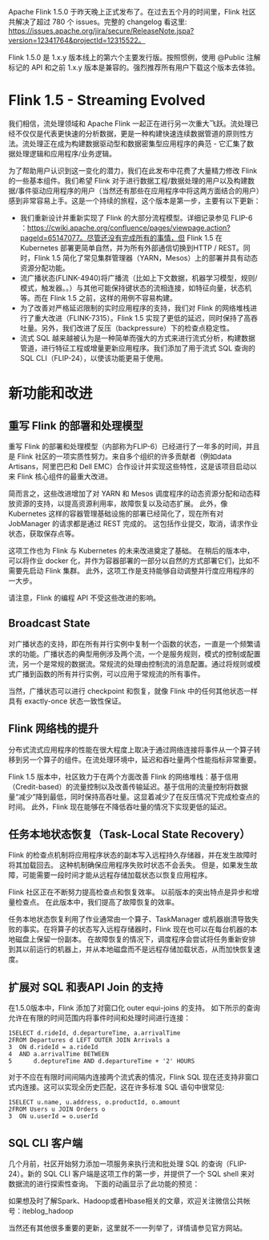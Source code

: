 Apache Flink 1.5.0 于昨天晚上正式发布了。在过去五个月的时间里，Flink 社区共解决了超过 780 个 issues。完整的 changelog 看这里: https://issues.apache.org/jira/secure/ReleaseNote.jspa?version=12341764&projectId=12315522。

Flink 1.5.0 是 1.x.y 版本线上的第六个主要发行版。按照惯例，使用 @Public 注解标记的 API 和之前 1.x.y 版本是兼容的。强烈推荐所有用户下载这个版本去体验。

# Flink 1.5 - Streaming Evolved

我们相信，流处理领域和 Apache Flink 一起正在进行另一次重大飞跃。流处理已经不仅仅是代表更快速的分析数据，更是一种构建快速连续数据管道的原则性方法。流处理正在成为构建数据驱动型和数据密集型应用程序的典范 - 它汇集了数据处理逻辑和应用程序/业务逻辑。

为了帮助用户认识到这一变化的潜力，我们在此发布中花费了大量精力修改 Flink 的一些基本组件。我们希望 Flink 对于进行数据工程/数据处理的用户以及构建数据/事件驱动应用程序的用户（当然还有那些在应用程序中将这两方面结合的用户）感到非常容易上手。这是一个持续的旅程，这个版本是第一步，主要有以下更新：

- 我们重新设计并重新实现了 Flink 的大部分流程模型。详细记录参见 FLIP-6 ：https://cwiki.apache.org/confluence/pages/viewpage.action?pageId=65147077。尽管还没有完成所有的事情，但 Flink 1.5 在 Kubernetes 部署更简单自然，并为所有外部通信切换到HTTP / REST。同时，Flink 1.5 简化了常见集群管理器（YARN，Mesos）上的部署并具有动态资源分配功能。
- 流广播状态(FLINK-4940)将广播流（比如上下文数据，机器学习模型，规则/模式，触发器。。）与其他可能保持键状态的流相连接，如特征向量，状态机等。而在 Flink 1.5 之前，这样的用例不容易构建。
- 为了改善对严格延迟限制的实时应用程序的支持，我们对 Flink 的网络堆栈进行了重大改进（FLINK-7315）。Flink 1.5 实现了更低的延迟，同时保持了高吞吐量。另外，我们改进了反压（backpressure）下的检查点稳定性。
- 流式 SQL 越来越被认为是一种简单而强大的方式来进行流式分析，构建数据管道，进行特征工程或增量更新应用程序。我们添加了用于流式 SQL 查询的 SQL CLI（FLIP-24），以使该功能更易于使用。

# 新功能和改进

## 重写 Flink 的部署和处理模型

重写 Flink 的部署和处理模型（内部称为FLIP-6）已经进行了一年多的时间，并且是 Flink 社区的一项实质性努力。来自多个组织的许多贡献者（例如data Artisans，阿里巴巴和 Dell EMC）合作设计并实现这些特性，这是该项目启动以来 Flink 核心组件的最重大改进。

简而言之，这些改进增加了对 YARN 和 Mesos 调度程序的动态资源分配和动态释放资源的支持，以提高资源利用率，故障恢复以及动态扩展。 此外，像 Kubernetes 这样的容器管理基础设施的部署已经简化了，现在所有对 JobManager 的请求都是通过 REST 完成的。 这包括作业提交，取消，请求作业状态，获取保存点等。

这项工作也为 Flink 与 Kubernetes 的未来改进奠定了基础。 在稍后的版本中，可以将作业 docker 化，并作为容器部署的一部分以自然的方式部署它们，比如不需要先启动 Flink 集群。 此外，这项工作是支持能够自动调整并行度应用程序的一大步。

请注意，Flink 的编程 API 不受这些改进的影响。

## Broadcast State

对广播状态的支持，即在所有并行实例中复制一个函数的状态，一直是一个频繁请求的功能。广播状态的典型用例涉及两个流，一个是服务规则，模式的控制或配置流，另一个是常规的数据流。常规流的处理由控制流的消息配置。通过将规则或模式广播到函数的所有并行实例，可以应用于常规流的所有事件。

当然，广播状态可以进行 checkpoint 和恢复，就像 Flink 中的任何其他状态一样具有 exactly-once 状态一致性保证。

## Flink 网络栈的提升

分布式流式应用程序的性能在很大程度上取决于通过网络连接将事件从一个算子转移到另一个算子的组件。在流处理环境中，延迟和吞吐量两个性能指标非常重要。

Flink 1.5 版本中，社区致力于在两个方面改善 Flink 的网络堆栈：基于信用（Credit-based）的流量控制以及改善传输延迟。基于信用的流量控制将数据量“减少”降到最低，同时保持高吞吐量。这显着减少了在反压情况下完成检查点的时间。 此外，Flink 现在能够在不降低吞吐量的情况下实现更低的延迟。

## 任务本地状态恢复（Task-Local State Recovery）

Flink 的检查点机制将应用程序状态的副本写入远程持久存储器，并在发生故障时将其加载回去。 这种机制确保应用程序失败时状态不会丢失。 但是，如果发生故障，可能需要一段时间才能从远程存储加载状态以恢复应用程序。

Flink 社区正在不断努力提高检查点和恢复效率。 以前版本的突出特点是异步和增量检查点。 在此版本中，我们提高了故障恢复的效率。

任务本地状态恢复利用了作业通常由一个算子、TaskManager 或机器崩溃导致失败的事实。在将算子的状态写入远程存储器时，Flink 现在也可以在每台机器的本地磁盘上保留一份副本。 在故障恢复的情况下，调度程序会尝试将任务重新安排到其以前运行的机器上，并从本地磁盘而不是远程存储加载状态，从而加快恢复速度。

## 扩展对 SQL 和表API Join 的支持

在1.5.0版本中，Flink 添加了对窗口化 outer equi-joins 的支持。 如下所示的查询允许在有限的时间范围内将事件时间和处理时间进行连接：

```
1SELECT d.rideId, d.departureTime, a.arrivalTime
2FROM Departures d LEFT OUTER JOIN Arrivals a
3  ON d.rideId = a.rideId
4  AND a.arrivalTime BETWEEN
5      d.deptureTime AND d.departureTime + '2' HOURS
```

对于不应在有限时间间隔内连接两个流式表的情况，Flink SQL 现在还支持非窗口式内连接。这可以实现全历史匹配，这在许多标准 SQL 语句中很常见:

```
1SELECT u.name, u.address, o.productId, o.amount
2FROM Users u JOIN Orders o
3  ON u.userId = o.userId
```

## SQL CLI 客户端

几个月前，社区开始努力添加一项服务来执行流和批处理 SQL 的查询（FLIP-24）。新的 SQL CLI 客户端是这项工作的第一步，并提供了一个 SQL shell 来对数据流的进行探索性查询。 下面的动画显示了此功能的预览：

如果想及时了解Spark、Hadoop或者Hbase相关的文章，欢迎关注微信公共帐号：iteblog_hadoop

当然还有其他很多重要的更新，这里就不一一列举了，详情请参见官方网站。